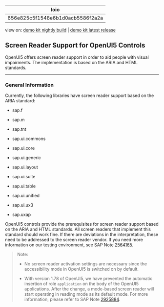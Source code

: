 <!-- loio656e825c5f1548e6b1d0acb5586f2a2a -->

| loio |
| -----|
| 656e825c5f1548e6b1d0acb5586f2a2a |

<div id="loio">

view on: [demo kit nightly build](https://openui5nightly.hana.ondemand.com/#/topic/656e825c5f1548e6b1d0acb5586f2a2a) | [demo kit latest release](https://openui5.hana.ondemand.com/#/topic/656e825c5f1548e6b1d0acb5586f2a2a)</div>

## Screen Reader Support for OpenUI5 Controls

OpenUI5 offers screen reader support in order to aid people with visual impairments. The implementation is based on the ARIA and HTML standards.

***

### General Information

Currently, the following libraries have screen reader support based on the ARIA standard:

-   sap.f

-   sap.m

-   sap.tnt

-   sap.ui.commons

-   sap.ui.core

-   sap.ui.generic

-   sap.ui.layout

-   sap.ui.suite

-   sap.ui.table

-   sap.ui.unified

-   sap.ui.ux3

-   sap.uxap


OpenUI5 controls provide the prerequisites for screen reader support based on the ARIA and HTML standards. All screen readers that implement this standard should work fine. If there are deviations in the interpretation, these need to be addressed to the screen reader vendor. If you need more information on our testing environment, see SAP Note [2564165](https://launchpad.support.sap.com/#/notes/2564165).

> Note:
> -   No screen reader activation settings are necessary since the accessibility mode in OpenUI5 is switched on by default.
> 
> -   With version 1.78 of OpenUI5, we have prevented the automatic insertion of role `application` on the body of the OpenUI5 applications. After the change, a mode-based screen reader will start operating in reading mode as its default mode. For more information, please refer to SAP Note [2925884](https://launchpad.support.sap.com/#/notes/2925884).
> 
> 
> 

